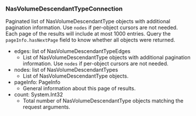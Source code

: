 ### NasVolumeDescendantTypeConnection
Paginated list of NasVolumeDescendantType objects with additional pagination information. Use `nodes` if per-object cursors are not needed. Each page of the results will include at most 1000 entries. Query the `pageInfo.hasNextPage` field to know whether all objects were returned.

- edges: list of NasVolumeDescendantTypeEdges
  - List of NasVolumeDescendantType objects with additional pagination information. Use `nodes` if per-object cursors are not needed.
- nodes: list of NasVolumeDescendantTypes
  - List of NasVolumeDescendantType objects.
- pageInfo: PageInfo
  - General information about this page of results.
- count: System.Int32
  - Total number of NasVolumeDescendantType objects matching the request arguments.
